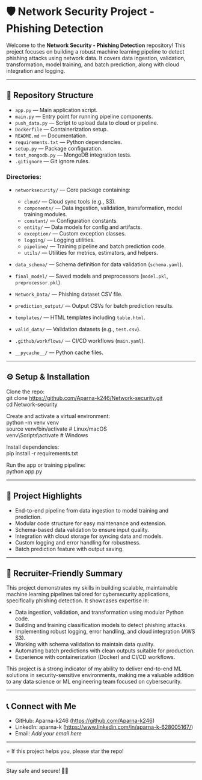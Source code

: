 # 🛡️ Network Security Project - Phishing Detection

Welcome to the **Network Security - Phishing Detection** repository! This project focuses on building a robust machine learning pipeline to detect phishing attacks using network data. It covers data ingestion, validation, transformation, model training, and batch prediction, along with cloud integration and logging.

---

## 📂 Repository Structure

- `app.py` — Main application script.  
- `main.py` — Entry point for running pipeline components.  
- `push_data.py` — Script to upload data to cloud or pipeline.  
- `Dockerfile` — Containerization setup.  
- `README.md` — Documentation.  
- `requirements.txt` — Python dependencies.  
- `setup.py` — Package configuration.  
- `test_mongodb.py` — MongoDB integration tests.  
- `.gitignore` — Git ignore rules.

### Directories:

- `networksecurity/` — Core package containing:  
  - `cloud/` — Cloud sync tools (e.g., S3).  
  - `components/` — Data ingestion, validation, transformation, model training modules.  
  - `constant/` — Configuration constants.  
  - `entity/` — Data models for config and artifacts.  
  - `exception/` — Custom exception classes.  
  - `logging/` — Logging utilities.  
  - `pipeline/` — Training pipeline and batch prediction code.  
  - `utils/` — Utilities for metrics, estimators, and helpers.

- `data_schema/` — Schema definition for data validation (`schema.yaml`).  
- `final_model/` — Saved models and preprocessors (`model.pkl`, `preprocessor.pkl`).  
- `Network_Data/` — Phishing dataset CSV file.  
- `prediction_output/` — Output CSVs for batch prediction results.  
- `templates/` — HTML templates including `table.html`.  
- `valid_data/` — Validation datasets (e.g., `test.csv`).  
- `.github/workflows/` — CI/CD workflows (`main.yaml`).  
- `__pycache__/` — Python cache files.

---

## ⚙️ Setup & Installation

Clone the repo:  
git clone https://github.com/Aparna-k246/Network-security.git  
cd Network-security

Create and activate a virtual environment:  
python -m venv venv  
source venv/bin/activate  # Linux/macOS  
venv\Scripts\activate     # Windows

Install dependencies:  
pip install -r requirements.txt

Run the app or training pipeline:  
python app.py

---

## 🚀 Project Highlights

- End-to-end pipeline from data ingestion to model training and prediction.  
- Modular code structure for easy maintenance and extension.  
- Schema-based data validation to ensure input quality.  
- Integration with cloud storage for syncing data and models.  
- Custom logging and error handling for robustness.  
- Batch prediction feature with output saving.  

---

## 💼 Recruiter-Friendly Summary

This project demonstrates my skills in building scalable, maintainable machine learning pipelines tailored for cybersecurity applications, specifically phishing detection. It showcases expertise in:

- Data ingestion, validation, and transformation using modular Python code.  
- Building and training classification models to detect phishing attacks.  
- Implementing robust logging, error handling, and cloud integration (AWS S3).  
- Working with schema validation to maintain data quality.  
- Automating batch predictions with clean outputs suitable for production.  
- Experience with containerization (Docker) and CI/CD workflows.  

This project is a strong indicator of my ability to deliver end-to-end ML solutions in security-sensitive environments, making me a valuable addition to any data science or ML engineering team focused on cybersecurity.

---

## 📞 Connect with Me

- GitHub: Aparna-k246 (https://github.com/Aparna-k246)  
- LinkedIn: aparna-k (https://www.linkedin.com/in/aparna-k-628005167/)  
- Email: *Add your email here*

---

⭐ If this project helps you, please star the repo!

---

Stay safe and secure! 🔐🚀
